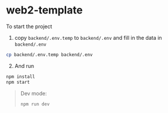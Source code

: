 # web2-template

To start the project

1. copy `backend/.env.temp` to `backend/.env` and fill in the data in `backend/.env`

```bash
cp backend/.env.temp backend/.env
```

2. And run

```bash
npm install
npm start
```

> Dev mode:
>
> ```bash
> npm run dev
> ```
